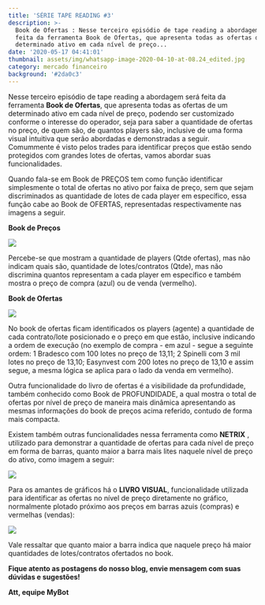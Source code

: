 ```yaml
---
title: 'SÉRIE TAPE READING #3'
description: >-
  Book de Ofertas : Nesse terceiro episódio de tape reading a abordagem será
  feita da ferramenta Book de Ofertas, que apresenta todas as ofertas de um
  determinado ativo em cada nível de preço...
date: '2020-05-17 04:41:01'
thumbnail: assets/img/whatsapp-image-2020-04-10-at-08.24_edited.jpg
category: mercado financeiro
background: '#2da0c3'
---
```

Nesse terceiro episódio de tape reading a abordagem será feita da ferramenta **Book de Ofertas**, que apresenta todas as ofertas de um determinado ativo em cada nível de preço, podendo ser customizado conforme o interesse do operador, seja para saber a quantidade de ofertas no preço, de quem são, de quantos players são, inclusive de uma forma visual intuitiva que serão abordadas e demonstradas a seguir. Comummente é visto pelos trades para identificar preços que estão sendo protegidos com grandes lotes de ofertas, vamos abordar suas funcionalidades.

Quando fala-se em Book de PREÇOS tem como função identificar simplesmente o total de ofertas no ativo por faixa de preço, sem que sejam discriminados as quantidade de lotes de cada player em específico, essa função cabe ao Book de OFERTAS, representadas respectivamente nas imagens a seguir.

**Book de Preços**

![](assets/img/book-de-preços.png)

Percebe-se que mostram a quantidade de players (Qtde ofertas), mas não indicam quais são, quantidade de lotes/contratos (Qtde), mas não discrimina quantos representam a cada player em específico e também mostra o preço de compra (azul) ou de venda (vermelho).

**Book de Ofertas**

![](assets/img/book-de-ofertas.png)

No book de ofertas ficam identificados os players (agente) a quantidade de cada contrato/lote posicionado e o preço em que estão, inclusive indicando a ordem de execução (no exemplo de compra - em azul - segue a seguinte ordem: 1 Bradesco com 100 lotes no preço de 13,11; 2 Spinelli com 3 mil lotes no preço de 13,10; Easynvest com 200 lotes no preço de 13,10 e assim segue, a mesma lógica se aplica para o lado da venda em vermelho).

Outra funcionalidade do livro de ofertas é a visibilidade da profundidade, também conhecido como Book de PROFUNDIDADE, a qual mostra o total de ofertas por nível de preço de maneira mais dinâmica apresentando as mesmas informações do book de preços acima referido, contudo de forma mais compacta.

Existem também outras funcionalidades nessa ferramenta como **NETRIX** , utilizado para demonstrar a quantidade de ofertas para cada nível de preço em forma de barras, quanto maior a barra mais lites naquele nível de preço do ativo, como imagem a seguir:

![](assets/img/netrix.png)

Para os amantes de gráficos há o **LIVRO VISUAL**, funcionalidade utilizada para identificar as ofertas no nível de preço diretamente no gráfico, normalmente plotado próximo aos preços em barras azuis (compras) e vermelhas (vendas): 

![](assets/img/livro-visual.jpg)

Vale ressaltar que quanto maior a barra indica que naquele preço há maior quantidades de lotes/contratos ofertados no book.

**Fique atento as postagens do nosso blog, envie mensagem com suas dúvidas e sugestões!**

**Att, equipe MyBot**